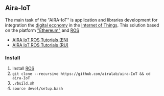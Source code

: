 ## Aira-IoT

The main task of the "AIRA-IoT" is application and libraries development for integration the [digital economy](https://en.wikipedia.org/wiki/Digital_economy) in the [Internet of Things](https://en.wikipedia.org/wiki/Internet_of_Things). This solution based on the platform ["Ethereum"](https://en.wikipedia.org/wiki/Ethereum) and [ROS](https://en.wikipedia.org/wiki/Robot_Operating_System)

- [AIRA IoT ROS Tutorials (EN)](https://github.com/airalab/aira-IoT/wiki/AIRA-IoT-ROS-Tutorials-%28EN%29)
- [AIRA IoT ROS Tutorials (RU)](https://github.com/airalab/aira-IoT/wiki/AIRA-IoT-ROS-Tutorials-%28RU%29)

### Install

1. Install [ROS](http://www.ros.org/install)
2. `git clone --recursive https://github.com/airalab/aira-IoT && cd aira-IoT`
3. `./build.sh`
4. `source devel/setup.bash`

